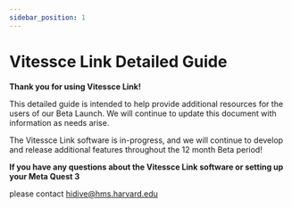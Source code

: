 ```yaml
---
sidebar_position: 1
---
```


# Vitessce Link Detailed Guide

**Thank you for using Vitessce Link\!**  

This detailed guide is intended to help provide additional resources for the users of our Beta Launch. We will continue to update this document with information as needs arise.

The Vitessce Link software is in-progress, and we will continue to develop and release additional features throughout the 12 month Beta period\!

**If you have any questions about the Vitessce Link software or setting up your Meta Quest 3** 

please contact <a href="mailto:hidive@hms.harvard.edu?subject=Vitessce Link">hidive@hms.harvard.edu</a>  
